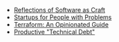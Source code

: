 * [Reflections of Software as Craft](software-as-craft-reflections.pdf)
* [Startups for People with Problems](startups-for-people-with-problems.md)
* [Terraform: An Opinionated Guide](terraform-guide.md)
* [Productive "Technical Debt"](technical-debt.md)

